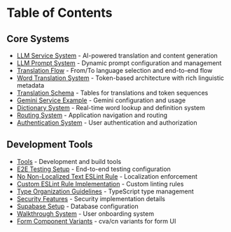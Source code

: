 # Table of Contents

## Core Systems

- [LLM Service System](llm-service-system.md) - AI-powered translation and content generation
- [LLM Prompt System](llm-prompt-system.md) - Dynamic prompt configuration and management
- [Translation Flow](translation-flow.md) - From/To language selection and end-to-end flow
- [Word Translation System](word-translation-system.md) - Token-based architecture with rich linguistic metadata
- [Translation Schema](translation-schema.md) - Tables for translations and token sequences
- [Gemini Service Example](gemini-service-example.md) - Gemini configuration and usage
- [Dictionary System](dictionary-system.md) - Real-time word lookup and definition system
- [Routing System](routing-system.md) - Application navigation and routing
- [Authentication System](auth-system.md) - User authentication and authorization

## Development Tools

- [Tools](tools.md) - Development and build tools
- [E2E Testing Setup](e2e-qa.md) - End-to-end testing configuration
- [No Non-Localized Text ESLint Rule](no-non-localized-text-rule.md) - Localization enforcement
- [Custom ESLint Rule Implementation](custom-eslint-rule-implementation.md) - Custom linting rules
- [Type Organization Guidelines](type-organization-guidelines.md) - TypeScript type management
- [Security Features](security-features.md) - Security implementation details
- [Supabase Setup](supabase-setup.md) - Database configuration
- [Walkthrough System](walkthrough-system.md) - User onboarding system
- [Form Component Variants](form-variants.md) - cva/cn variants for form UI
